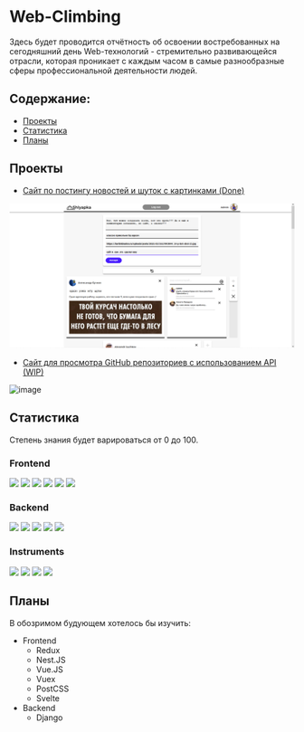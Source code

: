 # Web-Climbing

Здесь будет проводится отчётность об освоении востребованных на сегодняшний день Web-технологий - стремительно развивающейся отрасли, которая проникает с каждым часом в самые разнообразные сферы профессиональной деятельности людей.

## Содержание:
 - [Проекты](#projects)
 - [Статистика](#stats)
 - [Планы](#plans)

<a name="projects"></a>
## Проекты

- [Сайт по постингу новостей и шуток с картинками (Done)](https://github.com/shlyapos/bmstu_db_proj)

![](https://github.com/shlyapos/bmstu_db_proj/blob/main/Documents/screenshot_3.png)

- [Сайт для просмотра GitHub репозиториев с использованием API (WIP)](https://github.com/shlyapos/kts-summer-2021-GitHowCoolAU)

![image](https://user-images.githubusercontent.com/48223723/135540473-a5fd86fa-9d80-4275-b96e-4ea049d01b24.png)


<a name="stats"></a> 
## Статистика

Степень знания будет варироваться от 0 до 100.

### Frontend

![](https://img.shields.io/badge/HTML-95-E34F26?style=flat-square&logo=HTML5&logoColor=FFFFFF)
![](https://img.shields.io/badge/CSS-80-1572B6?style=flat-square&logo=CSS3&logoColor=FFFFFF)
![](https://img.shields.io/badge/JavaScript-90-F7DF1E?style=flat-square&logo=JavaScript&logoColor=FFFFFF)
![](https://img.shields.io/badge/React.js-70-61DAFB?style=flat-square&logo=React&logoColor=FFFFFF)
![](https://img.shields.io/badge/Sass-100-CC6699?style=flat-square&logo=Sass&logoColor=FFFFFF)
![](https://img.shields.io/badge/MobX-80-E34F26?style=flat-square)

### Backend

![](https://img.shields.io/badge/C/C++-60-00599C?style=flat-square&logo=cplusplus&logoColor=FFFFFF)
![](https://img.shields.io/badge/Python-60-3776AB?style=flat-square&logo=python&logoColor=FFFFFF)
![](https://img.shields.io/badge/Csharp-40-239120?style=flat-square&logo=csharp&logoColor=FFFFFF)
![](https://img.shields.io/badge/PostgreSQL-85-4169E1?style=flat-square&logo=postgresql&logoColor=FFFFFF)
![](https://img.shields.io/badge/Node.js-90-339933?style=flat-square&logo=nodedotjs&logoColor=FFFFFF)

### Instruments

![](https://img.shields.io/badge/Git-100-F05032?style=flat-square&logo=git&logoColor=FFFFFF)
![](https://img.shields.io/badge/Npm-100-CB3837?style=flat-square&logo=npm&logoColor=FFFFFF)
![](https://img.shields.io/badge/Figma-80-F24E1E?style=flat-square&logo=figma&logoColor=FFFFFF)
![](https://img.shields.io/badge/PhotoShop-60-31A8FF?style=flat-square&logo=adobephotoshop&logoColor=FFFFFF)

<a name="plans"></a>
## Планы

В обозримом будующем хотелось бы изучить:
- Frontend
  - Redux
  - Nest.JS
  - Vue.JS
  - Vuex
  - PostCSS
  - Svelte
- Backend
  - Django
